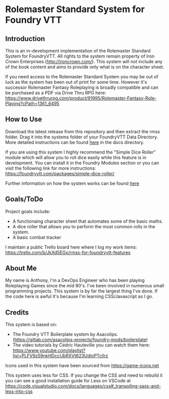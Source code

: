 # Rolemaster Standard System for Foundry VTT

## Introduction
This is an in-development implementation of the Rolemaster Standard System for FoundryVTT. All rights to the system remain property of Iron Crown Enterprises (http://ironcrown.com/). This system will not include any of the book content and aims to provide only what is on the character sheet.

If you need access to the Rolemaster Standard System you may be out of luck as the system has been out of print for some time. However it's successor Rolemaster Fantasy Roleplaying is broadly compatible and can be purchased as a PDF via Drive Thru RPG here: https://www.drivethrurpg.com/product/91995/Rolemaster-Fantasy-Role-Playing?cPath=1361_6495

## How to Use
Download the latest release from this repository and then extract the rmss folder. Drag it into the systems folder of your FoundryVTT Data Directory. More detailed instructions can be found [here](docs/INSTALL.md) in the docs directory.

If you are using this system I highly recommend the "Simple Dice Roller" module which will allow you to roll dice easily while this feature is in development. You can install it in the Foundry Modules section or you can visit the following link for more instructions: https://foundryvtt.com/packages/simple-dice-roller/

Further information on how the system works can be found [here](docs/USAGE.md)

## Goals/ToDo
Project goals include:
 - A functionaing character sheet that automates some of the basic maths.
 - A dice roller that allows you to perform the most common rolls in the system.
 - A basic combat tracker

I maintain a public Trello board here where I log my work items: https://trello.com/b/JkXd5EGx/rmss-for-foundryvtt-features

## About Me
My name is Anthony, I'm a DevOps Engineer who has been playing Roleplaying Games since the mid 80's. I've been involved in numerous small programming projects. This system is by far the largest thing I've done. If the code here is awful it's because I'm learning CSS/Javascript as I go.

## Credits
This system is based on:
 - The Foundry VTT Boilerplate system by Asacolips. (https://gitlab.com/asacolips-projects/foundry-mods/boilerplate)
 - The video tutorials by Cédric Hauteville you can watch them here: https://www.youtube.com/playlist?list=PLFV9z59nkHDccUbRXVt623UdloPTclIrz 

Icons used in this system have been sourced from https://game-icons.net

This system uses less for CSS. If you change the CSS and need to rebuild it you can see a good installation guide for Less on VSCode at https://code.visualstudio.com/docs/languages/css#_transpiling-sass-and-less-into-css